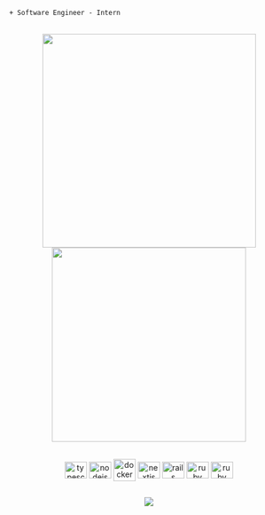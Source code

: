 ```
+ Software Engineer - Intern
```
<br>
<div align="center">
<img src="https://streak-stats.demolab.com?user=renatomsa&theme=transparent&mode=weekly" width="385px">
<img src="https://github-readme-stats.vercel.app/api?username=renatomsa&theme=transparent" width="350px">
</div>

<br>

<p align="center">
  <img align="center" width="40" height="30" src="https://cdn.jsdelivr.net/gh/devicons/devicon/icons/typescript/typescript-plain.svg" alt="typescript">
  <img align="center" width="40" height="30" src="https://cdn.jsdelivr.net/gh/devicons/devicon/icons/nodejs/nodejs-original.svg" alt="nodejs">
  <img align="center" width="40" height="40" src="https://cdn.jsdelivr.net/gh/devicons/devicon/icons/docker/docker-original.svg" alt="docker">
  <img align="center" width="40" height="30" src="https://cdn.jsdelivr.net/gh/devicons/devicon/icons/nextjs/nextjs-original.svg" alt="nextjs">
  <img align="center" width="40" height="30" src="https://cdn.jsdelivr.net/gh/devicons/devicon/icons/rails/rails-plain.svg" alt="rails">
  <img align="center" width="40" height="30" src="https://cdn.jsdelivr.net/gh/devicons/devicon/icons/ruby/ruby-plain.svg" alt="ruby">
  <img align="center" width="40" height="30" src="https://cdn.jsdelivr.net/gh/devicons/devicon/icons/linux/linux-plain.svg" alt="ruby">
  </p>
  
  ##
  
<p align="center">
  <a href="https://www.linkedin.com/in/renato-serrano-269a4a210/"><img src="https://img.shields.io/badge/LinkedIn-0077B5?style=for-the-badge&logo=linkedin&logoColor=white"></a>
</p>
